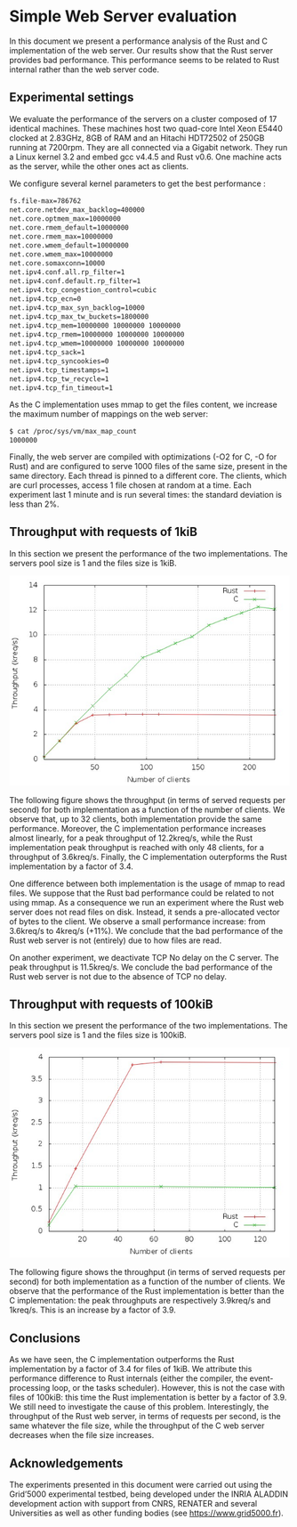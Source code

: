 Simple Web Server evaluation
============================

In this document we present a performance analysis of the Rust and C implementation of the web server. Our results show that the Rust server provides bad performance. This performance seems to be related to Rust internal rather than the web server code.

Experimental settings
---------------------

We evaluate the performance of the servers on a cluster composed of 17 identical machines. These machines host two quad-core Intel Xeon E5440 clocked at 2.83GHz, 8GB of RAM and an Hitachi HDT72502 of 250GB running at 7200rpm. They are all connected via a Gigabit network. They run a Linux kernel 3.2 and embed gcc v4.4.5 and Rust v0.6. One machine acts as the server, while the other ones act as clients.

We configure several kernel parameters to get the best performance :

    fs.file-max=786762
    net.core.netdev_max_backlog=400000
    net.core.optmem_max=10000000
    net.core.rmem_default=10000000
    net.core.rmem_max=10000000
    net.core.wmem_default=10000000
    net.core.wmem_max=10000000
    net.core.somaxconn=10000
    net.ipv4.conf.all.rp_filter=1
    net.ipv4.conf.default.rp_filter=1
    net.ipv4.tcp_congestion_control=cubic
    net.ipv4.tcp_ecn=0
    net.ipv4.tcp_max_syn_backlog=10000
    net.ipv4.tcp_max_tw_buckets=1800000
    net.ipv4.tcp_mem=10000000 10000000 10000000
    net.ipv4.tcp_rmem=10000000 10000000 10000000
    net.ipv4.tcp_wmem=10000000 10000000 10000000
    net.ipv4.tcp_sack=1
    net.ipv4.tcp_syncookies=0
    net.ipv4.tcp_timestamps=1
    net.ipv4.tcp_tw_recycle=1
    net.ipv4.tcp_fin_timeout=1

As the C implementation uses mmap to get the files content, we increase the maximum number of mappings on the web server:

    $ cat /proc/sys/vm/max_map_count 
    1000000

Finally, the web server are compiled with optimizations (-O2 for C, -O for Rust) and are configured to serve 1000 files of the same size, present in the same directory. Each thread is pinned to a different core. The clients, which are curl processes, access 1 file chosen at random at a time. Each experiment last 1 minute and is run several times: the standard deviation is less than 2%.


Throughput with requests of 1kiB
--------------------------------

In this section we present the performance of the two implementations. The servers pool size is 1 and the files size is 1kiB.

![Throughput with requests of 1kiB](plot1kiB.jpeg)

The following figure shows the throughput (in terms of served requests per second) for both implementation as a function of the number of clients.
We observe that, up to 32 clients, both implementation provide the same performance.
Moreover, the C implementation performance increases almost linearly, for a peak throughput of 12.2kreq/s, while the Rust implementation peak throughput is reached with only 48 clients, for a throughput of 3.6kreq/s.
Finally, the C implementation outerpforms the Rust implementation by a factor of 3.4.

One difference between both implementation is the usage of mmap to read files. We suppose that the Rust bad performance could be related to not using mmap. As a consequence we run an experiment where the Rust web server does not read files on disk. Instead, it sends a pre-allocated vector of bytes to the client. We observe a small performance increase: from 3.6kreq/s to 4kreq/s (+11%). We conclude that the bad performance of the Rust web server is not (entirely) due to how files are read.

On another experiment, we deactivate TCP No delay on the C server. The peak throughput is 11.5kreq/s. We conclude the bad performance of the Rust web server is not due to the absence of TCP no delay.


Throughput with requests of 100kiB
--------------------------------

In this section we present the performance of the two implementations. The servers pool size is 1 and the files size is 100kiB.

![Throughput with requests of 100kiB](plot100kiB.jpeg)

The following figure shows the throughput (in terms of served requests per second) for both implementation as a function of the number of clients.
We observe that the performance of the Rust implementation is better than the C implementation: the peak throughputs are respectively 3.9kreq/s and 1kreq/s. This is an increase by a factor of 3.9.


Conclusions
-----------

As we have seen, the C implementation outperforms the Rust implementation by a factor of 3.4 for files of 1kiB. We attribute this performance difference to Rust internals (either the compiler, the event-processing loop, or the tasks scheduler).
However, this is not the case with files of 100kiB: this time the Rust implementation is better by a factor of 3.9. We still need to investigate the cause of this problem.
Interestingly, the throughput of the Rust web server, in terms of requests per second, is the same whatever the file size, while the throughput of the C web server decreases when the file size increases.


Acknowledgements
----------------

The experiments presented in this document were carried out using the Grid’5000 experimental testbed, being developed under the INRIA ALADDIN development action with support from CNRS, RENATER and several Universities as well as other funding bodies (see https://www.grid5000.fr).
